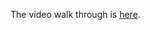 The video walk through is [here](https://drive.google.com/file/d/1PiJlEh6dxDw91JL1bwNUeMGRHCyBlKG5/view?usp=sharing).
